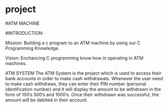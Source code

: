 # project
 
#ATM MACHINE

#INTRODUCTION:

Mission:
Building a c program to an ATM machine  by 
using our C Programming Knowledge.

Vision:
Enchancing C programming know how in operating in ATM machines.

ATM SYSTEM
The ATM System is the project which is used to access their bank accounts in order to make cash withdrawals. 
Whenever the user need to make cash withdraws, they can enter their PIN number (personal identification number) and it will display the amount to be withdrawn in the form of 100’s 500’s and 1000’s. 
Once their withdrawn was successful, the amount will be debited in their account.
